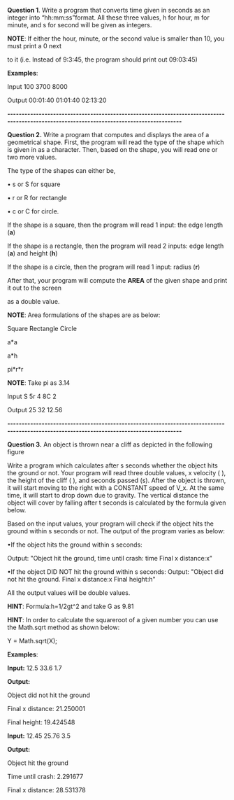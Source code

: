 **Question 1**. Write a program that converts time given in seconds as an integer into “hh:mm:ss”format. All these three values, h for hour, m for minute, and s for second will be given as integers.

**NOTE**: If either the hour, minute, or the second value is smaller than 10, you must print a 0 next

to it (i.e. Instead of 9:3:45, the program should print out 09:03:45)

**Examples**:

Input 100   3700    8000

Output 00:01:40 01:01:40 02:13:20


**-----------------------------------------------------------------------------------------------------------------------------------------**


**Question 2.** Write a program that computes and displays the area of a geometrical shape. First, the program will read the type of the shape which is given in as a character. Then, based on the shape, you will read one or two more values.

The type of the shapes can either be,

• s or S for square

• r or R for rectangle

• c or C for circle.

If the shape is a square, then the program will read 1 input: the edge length (**a**)

If the shape is a rectangle, then the program will read 2 inputs: edge length (**a**) and height (**h**)

If the shape is a circle, then the program will read 1 input: radius (**r**)

After that, your program will compute the **AREA** of the given shape and print it out to the screen

as a double value.

**NOTE**: Area formulations of the shapes are as below:

Square Rectangle Circle

a\*a

a\*h

pi\*r\*r

**NOTE**: Take pi as 3.14

Input S 5r 4 8C 2


Output 25   32    12.56

**-----------------------------------------------------------------------------------------------------------------------------------------**


**Question 3.** An object is thrown near a cliff as depicted in the following figure


Write a program which calculates after s seconds whether the object hits the ground or not. Your program will read three double values, x velocity ( ), the height of the cliff ( ), and seconds passed (s). After the object is thrown, it will start moving to the right with a CONSTANT speed of V\_x. At the same time, it will start to drop down due to gravity. The vertical distance the object will cover by falling after t seconds is calculated by the formula given below.

Based on the input values, your program will check if the object hits the ground within s seconds or not. The output of the program varies as below:

•If the object hits the ground within s seconds:

Output: "Object hit the ground, time until crash: time
Final x distance:x"

•If the object DID NOT hit the ground within s seconds:
Output: "Object did not hit the ground.
Final x distance:x
Final height:h"

All the output values will be double values.

**HINT**: Formula:h=1/2gt^2 and take G as 9.81

**HINT**: In order to calculate the squareroot of a given number you can use the Math.sqrt method as shown below:

Y = Math.sqrt(X);

**Examples**:

**Input:** 12.5 33.6 1.7

**Output:**

Object did not hit the ground

Final x distance: 21.250001

Final height: 19.424548


**Input:** 12.45 25.76 3.5

**Output:** 

Object hit the ground

Time until crash: 2.291677

Final x distance: 28.531378






